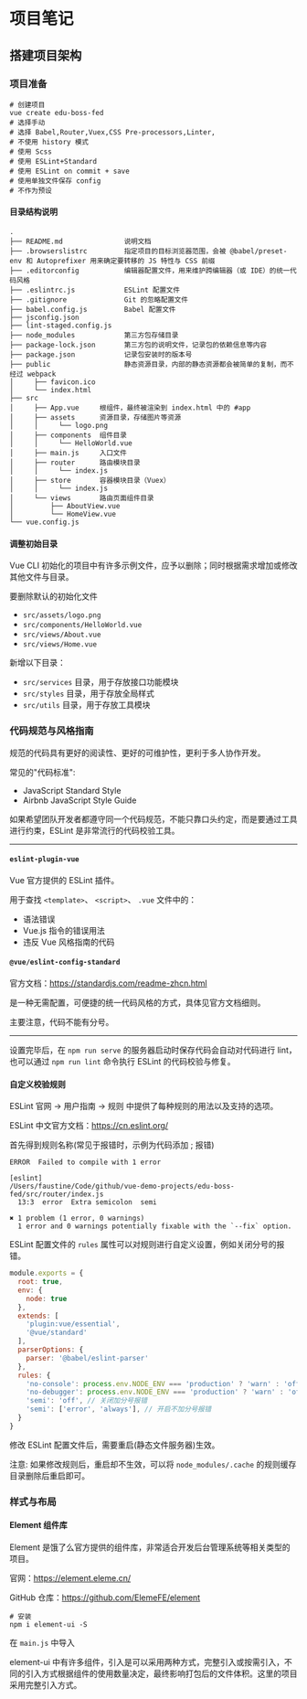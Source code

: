 # 项目笔记

## 搭建项目架构

### 项目准备

```shell
# 创建项目
vue create edu-boss-fed
# 选择手动
# 选择 Babel,Router,Vuex,CSS Pre-processors,Linter,
# 不使用 history 模式
# 使用 Scss
# 使用 ESLint+Standard
# 使用 ESLint on commit + save
# 使用单独文件保存 config
# 不作为预设
```

#### 目录结构说明

```
.
├── README.md               说明⽂档
├── .browserslistrc         指定项⽬的⽬标浏览器范围，会被 @babel/preset-env 和 Autoprefixer ⽤来确定要转移的 JS 特性与 CSS 前缀
├── .editorconfig           编辑器配置⽂件，⽤来维护跨编辑器（或 IDE）的统⼀代码⻛格
├── .eslintrc.js            ESLint 配置⽂件
├── .gitignore              Git 的忽略配置⽂件
├── babel.config.js         Babel 配置⽂件
├── jsconfig.json
├── lint-staged.config.js
├── node_modules            第三方包存储目录
├── package-lock.json       第三⽅包的说明⽂件，记录包的依赖信息等内容
├── package.json            记录包安装时的版本号
├── public                  静态资源⽬录，内部的静态资源都会被简单的复制，⽽不经过 webpack
│     ├── favicon.ico
│     └── index.html
├── src
│     ├── App.vue     根组件，最终被渲染到 index.html 中的 #app
│     ├── assets      资源⽬录，存储图⽚等资源
│     │     └── logo.png
│     ├── components  组件⽬录
│     │     └── HelloWorld.vue
│     ├── main.js     ⼊⼝⽂件
│     ├── router      路由模块⽬录
│     │     └── index.js
│     ├── store       容器模块⽬录（Vuex）
│     │     └── index.js
│     └── views       路由⻚⾯组件⽬录
│         ├── AboutView.vue
│         └── HomeView.vue
└── vue.config.js
```

#### 调整初始目录

Vue CLI 初始化的项⽬中有许多示例⽂件，应予以删除；同时根据需求增加或修改其他⽂件与⽬录。

要删除默认的初始化⽂件

- `src/assets/logo.png`
- `src/components/HelloWorld.vue`
- `src/views/About.vue`
- `src/views/Home.vue`

新增以下⽬录：

- `src/services` ⽬录，⽤于存放接⼝功能模块
- `src/styles` ⽬录，⽤于存放全局样式
- `src/utils` ⽬录，⽤于存放⼯具模块


### 代码规范与风格指南

规范的代码具有更好的阅读性、更好的可维护性，更利于多⼈协作开发。

常⻅的"代码标准":

- JavaScript Standard Style
- Airbnb JavaScript Style Guide

如果希望团队开发者都遵守同⼀个代码规范，不能只靠⼝头约定，⽽是要通过⼯具进⾏约束，ESLint 是⾮常流⾏的代码校验⼯具。

---

#### `eslint-plugin-vue`

Vue 官⽅提供的 ESLint 插件。

⽤于查找 `<template>`、 `<script>`、 `.vue` ⽂件中的：

- 语法错误
- Vue.js 指令的错误⽤法
- 违反 Vue ⻛格指南的代码

#### `@vue/eslint-config-standard`

官⽅⽂档：<https://standardjs.com/readme-zhcn.html>

是⼀种⽆需配置，可便捷的统⼀代码⻛格的⽅式，具体⻅官⽅⽂档细则。

主要注意，代码不能有分号。

---

设置完毕后，在 `npm run serve` 的服务器启动时保存代码会⾃动对代码进⾏ lint，也可以通过 `npm run lint` 命令执⾏ ESLint 的代码校验与修复。

#### ⾃定义校验规则

ESLint 官⽹ -> ⽤户指南 -> 规则 中提供了每种规则的⽤法以及⽀持的选项。

ESLint 中⽂官⽅⽂档：<https://cn.eslint.org/>

⾸先得到规则名称(常⻅于报错时，示例为代码添加 ; 报错)

```
ERROR  Failed to compile with 1 error  

[eslint] 
/Users/faustine/Code/github/vue-demo-projects/edu-boss-fed/src/router/index.js
  13:3  error  Extra semicolon  semi

✖ 1 problem (1 error, 0 warnings)
  1 error and 0 warnings potentially fixable with the `--fix` option.
```

ESLint 配置⽂件的 `rules` 属性可以对规则进⾏⾃定义设置，例如关闭分号的报错。

```js
module.exports = {
  root: true,
  env: {
    node: true
  },
  extends: [
    'plugin:vue/essential',
    '@vue/standard'
  ],
  parserOptions: {
    parser: '@babel/eslint-parser'
  },
  rules: {
    'no-console': process.env.NODE_ENV === 'production' ? 'warn' : 'off',
    'no-debugger': process.env.NODE_ENV === 'production' ? 'warn' : 'off',
    'semi': 'off', // 关闭加分号报错
    'semi': ['error', 'always'], // 开启不加分号报错
  }
}
```

修改 ESLint 配置⽂件后，需要重启(静态⽂件服务器)⽣效。

注意: 如果修改规则后，重启却不⽣效，可以将 `node_modules/.cache` 的规则缓存⽬录删除后重启即可。

### 样式与布局

#### Element 组件库

Element 是饿了么官⽅提供的组件库，⾮常适合开发后台管理系统等相关类型的项⽬。

官⽹：<https://element.eleme.cn/>

GitHub 仓库：<https://github.com/ElemeFE/element>

```shell
# 安装
npm i element-ui -S
```

在 `main.js` 中导⼊

element-ui 中有许多组件，引⼊是可以采⽤两种⽅式，完整引⼊或按需引⼊，不同的引⼊⽅式根据组件的使⽤数量决定，最终影响打包后的⽂件体积。这⾥的项⽬采⽤完整引⼊⽅式。




